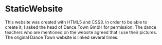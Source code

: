 # StaticWebsite
This website was created with HTML5 and CSS3. In order to be able to create it, I asked the head of Dance Town GmbH for permission. 
The dance teachers who are mentioned on the website agreed that I use their pictures. 
The original Dance Town website is linked several times.
